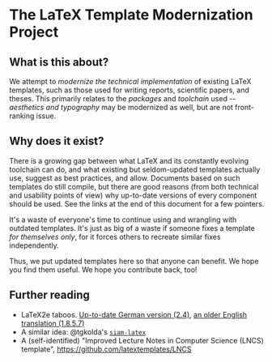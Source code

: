 # The LaTeX Template Modernization Project

## What is this about?
We attempt to *modernize the technical implementation* of existing LaTeX 
templates, such as those used for writing reports, scientific papers, 
and theses. This primarily relates to the  *packages* and *toolchain* 
used -- *aesthetics and typography* may be modernized as well, but are 
not front-ranking issue.


## Why does it exist?
There is a growing gap between what LaTeX and its constantly evolving 
toolchain can do, and what existing but seldom-updated templates 
actually use, suggest as best practices, and allow. Documents based on 
such templates do still compile, but there are good reasons (from both 
technical and usability points of view) why up-to-date versions of every 
component should be used. See the links at the end of this document for 
a few pointers.

It's a waste of everyone's time to continue using and wrangling with 
outdated templates. It's just as big of a waste if someone fixes 
a template *for themselves only*, for it forces others to recreate 
similar fixes independently.

Thus, we put updated templates here so that anyone can benefit.
We hope you find them useful. We hope you contribute back, too!


## Further reading
* LaTeX2e taboos. [Up-to-date German version (2.4)](http://dante.ctan.org/tex-archive/info/l2tabu/german/l2tabu.pdf), 
  [an older English translation (1.8.5.7)](http://mirror.easyname.at/ctan/info/l2tabu/english/l2tabuen.pdf)
* A similar idea: @tgkolda's [`siam-latex`](https://github.com/tgkolda/siam-latex)
* A (self-identified) "Improved Lecture Notes in Computer Science (LNCS) template", https://github.com/latextemplates/LNCS
